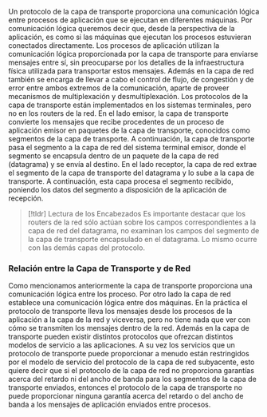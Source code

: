 Un protocolo de la capa de transporte proporciona una comunicación lógica entre procesos de aplicación que se ejecutan en diferentes máquinas. Por comunicación lógica queremos decir que, desde la perspectiva de la aplicación, es como si las máquinas que ejecutan los procesos estuvieran conectados directamente. Los procesos de aplicación utilizan la comunicación lógica proporcionada por la capa de transporte para enviarse mensajes entre sí, sin preocuparse por los detalles de la infraestructura física utilizada para transportar estos mensajes. Además en la capa de red también se encarga de llevar a cabo el control de flujo, de congestión y de error entre ambos extremos de la comunicación, aparte de proveer mecanismos de multiplexación y desmultiplexación.
Los protocolos de la capa de transporte están implementados en los sistemas terminales, pero no en los routers de la red. En el lado emisor, la capa de transporte convierte los mensajes que recibe procedentes de un proceso de aplicación emisor en paquetes de la capa de transporte, conocidos como segmentos de la capa de transporte. A continuación, la capa de transporte pasa el segmento a la capa de red del sistema terminal emisor, donde el segmento se encapsula dentro de un paquete de la capa de red (datagrama) y se envía al destino. En el lado receptor, la capa de red extrae el segmento de la capa de transporte del datagrama y lo sube a la capa de transporte. A continuación, esta capa procesa el segmento recibido, poniendo los datos del segmento a disposición de la aplicación de recepción.

>[!tldr] Lectura de los Encabezados
>Es importante destacar que los routers de la red sólo actúan sobre los campos correspondientes a la capa de red del datagrama, no examinan los campos del segmento de la capa de transporte encapsulado en el datagrama. Lo mismo ocurre con las demás capas del protocolo.

### Relación entre la Capa de Transporte y de Red

Como mencionamos anteriormente la capa de transporte proporciona una comunicación lógica entre los proceso. Por otro lado la capa de red establece una comunicación lógica entre dos máquinas.
En la práctica el protocolo de transporte lleva los mensajes desde los procesos de la aplicación a la capa de la red y viceversa, pero no tiene nada que ver con cómo se transmiten los mensajes dentro de la red. Además en la capa de transporte pueden existir distintos protocolos que ofrezcan distintos modelos de servicio a las aplicaciones. A su vez los servicios que un protocolo de transporte puede proporcionar a menudo están restringidos por el modelo de servicio del protocolo de la capa de red subyacente, esto quiere decir que si el protocolo de la capa de red no proporciona garantías acerca del retardo ni del ancho de banda para los segmentos de la capa de transporte enviados, entonces el protocolo de la capa de transporte no puede proporcionar ninguna garantía acerca del retardo o del ancho de banda a los mensajes de aplicación enviados entre procesos.